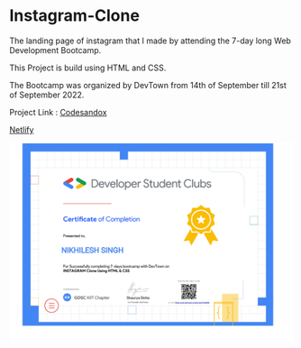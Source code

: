 # Instagram-Clone

The landing page of instagram that I made by attending the 7-day long Web Development Bootcamp.

This Project is build using HTML and CSS.

The Bootcamp was organized by DevTown from 14th of September till 21st of September 2022.

Project Link : [Codesandox](https://dszse5.codesandbox.io/)

[Netlify](https://csb-dszse5.netlify.app/)

![screenshot](NeX4n_page-0001.jpg)

